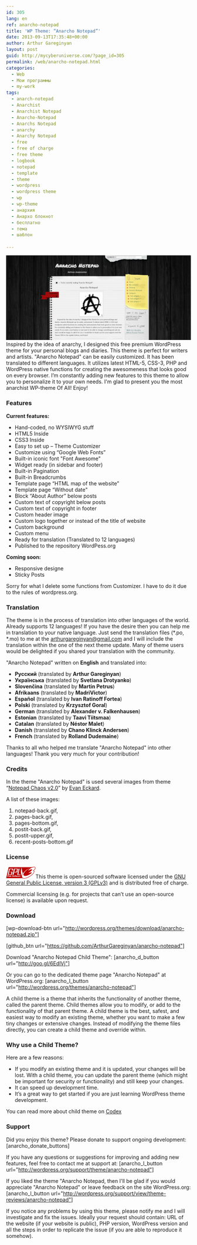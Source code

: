 ```yaml
---
id: 305
lang: en
ref: anarcho-notepad
title: 'WP Theme: “Anarcho Notepad”'
date: 2013-09-13T17:35:48+00:00
author: Arthur Gareginyan
layout: post
guid: http://mycyberuniverse.com/?page_id=305
permalink: /web/anarcho-notepad.html
categories:
  - Web
  - Мои программы
  - my-work
tags:
  - anarch-notepad
  - Anarchist
  - Anarchist Notepad
  - Anarcho-Notepad
  - Anarchs Notepad
  - anarchy
  - Anarchy Notepad
  - free
  - free of charge
  - free theme
  - logbook
  - notepad
  - template
  - theme
  - wordpress
  - wordpress theme
  - wp
  - wp-theme
  - анархия
  - Анархо блокнот
  - бесплатно
  - тема
  - шаблон

---
```


![WP Theme Anarcho Notepad](/images/big_screenshot-1024x470.png)
Inspired by the idea of anarchy, I designed this free premium WordPress theme for your personal blogs and diaries. This theme is perfect for writers and artists. "Anarcho Notepad" can be easily customized. It has been translated to different languages. It utilizes latest HTML-5, CSS-3, PHP and WordPress native functions for creating the awesomeness that looks good on every browser. I’m constantly adding new features to this theme to allow you to personalize it to your own needs. I'm glad to present you the most anarchist WP-theme Of All! Enjoy!


### Features

**Current features:**

   * Hand-coded, no WYSIWYG stuff
   * HTML5 Inside
   * CSS3 Inside
   * Easy to set up – Theme Customizer
   * Customize using “Google Web Fonts”
   * Built-in iconic font "Font Awesome"
   * Widget ready (in sidebar and footer)
   * Built-in Pagination
   * Built-in Breadcrumbs
   * Template page “HTML map of the website”
   * Template page “Without date"
   * Block “About Author” below posts
   * Custom text of copyright below posts
   * Custom text of copyright in footer
   * Custom header image
   * Custom logo together or instead of the title of website
   * Custom background
   * Custom menu
   * Ready for translation (Translated to 12 languages)
   * Published to the repository WordPess.org

**Coming soon:**

   * Responsive designe
   * Sticky Posts

Sorry for what I delete some functions from Customizer. I have to do it due to the rules of wordpress.org.


### Translation

The theme is in the process of translation into other languages of the world. Already supports 12 languages! If you have the desire then you can help me in translation to your native language. Just send the translation files (*.po, *.mo) to me at the arthurgareginyan@gmail.com and I will include the translation within the one of the next theme update. Many of theme users would be delighted if you shared your translation with the community.

"Anarcho Notepad" written on **English** and translated into:

* **Русский** (translated by **Arthur Gareginyan**)
* **Українська** (translated by **Svetlana Drotyanko**)
* **Slovenčina** (translated by **Martin Petrus**)
* **Afrikaans** (translated by **MadriVictor**)
* **Español** (translated by **Ivan Ratinoff Fortea**)
* **Polski** (translated by **Krzysztof Goral**)
* **German** (translated by **Alexander v. Falkenhausen**)
* **Estonian** (translated by **Taavi Tiitsmaa**)
* **Catalan** (translated by **Néstor Malet**)
* **Danish** (translated by **Chano Klinck Andersen**)
* **French** (translated by **Rolland Dudemaine**)

Thanks to all who helped me translate "Anarcho Notepad" into other languages! Thank you very much for your contribution!


### Credits

In the theme "Anarcho Notepad" is used several images from theme “<a href="http://www.notepadchaos.com/" target="_blank" rel="nofollow">Notepad Chaos  v2.0</a>” by <a href="http://www.evaneckard.com/" target="_blank" rel="nofollow">Evan Eckard</a>.

A list of these images:

1. notepad-back.gif,
2. pages-back.gif,
3. pages-bottom.gif,
4. postit-back.gif,
5. postit-upper.gif,
6. recent-posts-bottom.gif


### License

<img src="/images/gplv3-127x51.png" alt="gplv3" width="80" class="alignleft size-full wp-image-444" />This theme is open-sourced software licensed under the <a href="http://www.gnu.org/licenses/gpl-3.0.html" title="GPLv3" target="_blank">GNU General Public License, version 3 (GPLv3)</a> and is distributed free of charge.

Commercial licensing (e.g. for projects that can’t use an open-source license) is available upon request.


### Download

[wp-download-btn url="http://wordpress.org/themes/download/anarcho-notepad.zip"]

[github_btn url="https://github.com/ArthurGareginyan/anarcho-notepad"]

Download "Anarcho Notepad Child Theme":
[anarcho_d_button url="http://goo.gl/6EdlVj"]

Or you can go to the dedicated theme page "Anarcho Notepad" at WordPress.org:
[anarcho_l_button url="http://wordpress.org/themes/anarcho-notepad"]


A child theme is a theme that inherits the functionality of another theme, called the parent theme. Child themes allow you to modify, or add to the functionality of that parent theme. A child theme is the best, safest, and easiest way to modify an existing theme, whether you want to make a few tiny changes or extensive changes. Instead of modifying the theme files directly, you can create a child theme and override within.


### Why use a Child Theme?

Here are a few reasons:

* If you modify an existing theme and it is updated, your changes will be lost. With a child theme, you can update the parent theme (which might be important for security or functionality) and still keep your changes.
* It can speed up development time.
* It’s a great way to get started if you are just learning WordPress theme development.

You can read more about child theme on <a href="http://codex.wordpress.org/Child_Themes" target="_blank" rel="nofollow">Codex</a>


### Support

Did you enjoy this theme? Please donate to support ongoing development:
[anarcho_donate_buttons]

If you have any questions or suggestions for improving and adding new features, feel free to contact me at support at: [anarcho_l_button url="http://wordpress.org/support/theme/anarcho-notepad"]

If you liked the theme "Anarcho Notepad, then I'll be glad if you would appreciate "Anarcho Notepad" or leave feedback on the site WordPress.org: [anarcho_l_button url="http://wordpress.org/support/view/theme-reviews/anarcho-notepad"]

If you notice any problems by using this theme, please notify me and I will investigate and fix the issues. Ideally your request should contain: URL of the website (if your website is public), PHP version, WordPress version and all the steps in order to replicate the issue (if you are able to reproduce it somehow).

